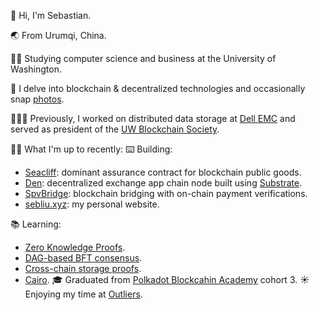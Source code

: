 👋 Hi, I'm Sebastian.

🌏 From Urumqi, China.

👨‍🎓 Studying computer science and business at the University of Washington.

🌱 I delve into blockchain & decentralized technologies and occasionally snap <a href="https://www.instagram.com/sebsadface/">photos</a>.

👨🏻‍💻 Previously, I worked on distributed data storage at <a href="https://www.dell.com/">Dell EMC</a> and served as president of the <a href="https://www.uwblockchain.org/">UW Blockchain Society</a>.

🤷‍♂️ What I'm up to recently:
 ⌨️ Building: 
  - <a href="https://github.com/ryanchern/seacliff">Seacliff</a>: dominant assurance contract for blockchain public goods.
  - <a href="https://github.com/sebsadface/rs/tree/main/dex_app_chain_node">Den</a>: decentralized exchange app chain node built using <a href="https://substrate.io/">Substrate</a>.
  - <a href="https://github.com/sebsadface/rs/tree/main/trustless_blockchain_bridge_smart_contracts">SpvBridge</a>: blockchain bridging with on-chain payment verifications.
  - <a href="https://www.sebliu.xyz/">sebliu.xyz</a>: my personal website.

 📚 Learning: 
  - <a href="https://github.com/sebsadface/awesome-zero-knowledge-proofs/">Zero Knowledge Proofs</a>.
  - <a href="https://a16zcrypto.com/posts/article/consensus-canon/#section--6">DAG-based BFT consensus</a>.
  - <a href="https://lagrange-labs.gitbook.io/lagrange-labs/zk-big-data/overview-of-the-zk-big-data-stack">Cross-chain storage proofs</a>. 
  - <a href="<https://www.cairo-lang.org/>">Cairo</a>.
 🎓 Graduated from <a href="https://www.polkadot.network/development/academy/">Polkadot Blockcahin Academy</a> cohort 3.
 ☀️ Enjoying my time at <a href="https://twitter.com/outlierdao/">Outliers</a>.